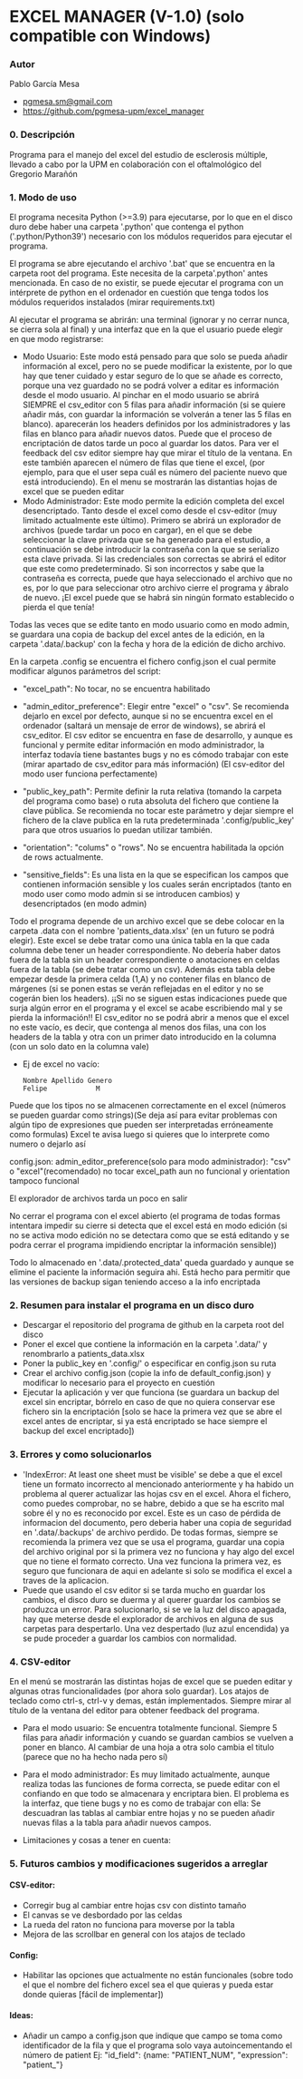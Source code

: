 
# EXCEL MANAGER (V-1.0) (solo compatible con Windows)

### Autor
Pablo García Mesa
- pgmesa.sm@gmail.com
- https://github.com/pgmesa-upm/excel_manager

### 0. Descripción
Programa para el manejo del excel del estudio de esclerosis múltiple, llevado a cabo por la UPM en colaboración con el oftalmológico del Gregorio Marañón 

### 1. Modo de uso
El programa necesita Python (>=3.9) para ejecutarse, por lo que en el disco duro debe haber una carpeta '.python' que contenga el python ('.python/Python39') necesario con los módulos requeridos para ejecutar el programa. 

El programa se abre ejecutando el archivo '.bat' que se encuentra en la carpeta root del programa. Este necesita de la carpeta'.python' antes mencionada. En caso de no existir, se puede ejecutar el programa con un intérprete de python en el ordenador en cuestión que tenga todos los módulos requeridos instalados (mirar requirements.txt)

Al ejecutar el programa se abrirán: una terminal (ignorar y no cerrar nunca, se cierra sola al final) y una interfaz que en la que el usuario puede elegir en que modo registrarse:
- Modo Usuario:
    Este modo está pensado para que solo se pueda añadir información al excel, pero no se puede modificar la existente, por lo que hay que tener cuidado y estar seguro de lo que se añade es correcto, porque una vez guardado no se podrá volver a editar es información desde el modo usuario. Al pinchar en el modo usuario se abrirá SIEMPRE el csv_editor con 5 filas para añadir información (si se quiere añadir más, con guardar la información se volverán a tener las 5 filas en blanco). aparecerán los headers definidos por los administradores y las filas en blanco para añadir nuevos datos. Puede que el proceso de encriptación de datos tarde un poco al guardar los datos. 
    Para ver el feedback del csv editor siempre hay que mirar el título de la ventana. En este también aparecen el número de filas que tiene el excel, (por ejemplo, para que el user sepa cuál es número del paciente nuevo que está introduciendo). En el menu se mostrarán las distantias hojas de excel que se pueden editar
- Modo Administrador:
    Este modo permite la edición completa del excel desencriptado. Tanto desde el excel como desde el csv-editor (muy limitado actualmente este último). Primero se abrirá un explorador de archivos (puede tardar un poco en cargar), en el que se debe seleccionar la clave privada que se ha generado para el estudio, a continuación se debe introducir la contraseña con la que se serializo esta clave privada. Si las credenciales son correctas se abrirá el editor que este como predeterminado. Si son incorrectos y sabe que la contraseña es correcta, puede que haya seleccionado el archivo que no es, por lo que para seleccionar otro archivo cierre el programa y ábralo de nuevo. ¡El excel puede que se habrá sin ningún formato establecido o pierda el que tenía!

Todas las veces que se edite tanto en modo usuario como en modo admin, se guardara una copia de backup del excel antes de la edición, en la carpeta '.data/.backup' con la fecha y hora de la edición de dicho archivo.

En la carpeta .config se encuentra el fichero config.json el cual permite modificar algunos parámetros del script:
- "excel_path": No tocar, no se encuentra habilitado

- "admin_editor_preference": Elegir entre "excel" o "csv". Se recomienda dejarlo en excel por defecto, aunque si no se encuentra excel en el ordenador (saltará un mensaje de error de windows), se abrirá el csv_editor. El csv editor se encuentra en fase de desarrollo, y aunque es funcional y permite editar información en modo administrador, la interfaz todavía tiene bastantes bugs y no es cómodo trabajar con este (mirar apartado de csv_editor para más información) (El csv-editor del modo user funciona perfectamente)

- "public_key_path": Permite definir la ruta relativa (tomando la carpeta del programa como base) o ruta absoluta del fichero que contiene la clave pública. Se recomienda no tocar este parámetro y dejar siempre el fichero de la clave publica en la ruta predeterminada '.config/public_key' para que otros usuarios lo puedan utilizar también.

- "orientation": "colums" o "rows". No se encuentra habilitada la opción de rows actualmente.

- "sensitive_fields": Es una lista en la que se especifican los campos que contienen información sensible y los cuales serán encriptados (tanto en modo user como modo admin si se introducen cambios) y desencriptados (en modo admin)

Todo el programa depende de un archivo excel que se debe colocar en la carpeta .data con el nombre 'patients_data.xlsx' (en un futuro se podrá elegir). Este excel se debe tratar como una única tabla en la que cada columna debe tener un header correspondiente. No debería haber datos fuera de la tabla sin un header correspondiente o anotaciones en celdas fuera de la tabla (se debe tratar como un csv). Además esta tabla debe empezar desde la primera celda (1,A) y no contener filas en blanco de márgenes (si se ponen estas se verán reflejadas en el editor y no se cogerán bien los headers). 
¡¡Si no se siguen estas indicaciones puede que surja algún error en el programa y el excel se acabe escribiendo mal
y se pierda la información!!
El csv_editor no se podrá abrir a menos que el excel no este vacío, es decir, que contenga al menos dos filas, una con los headers de la tabla y otra con un primer dato introducido en la columna (con un solo dato en la columna vale)
- Ej de excel no vacío: 
    ```
    Nombre Apellido Genero
    Felipe            M     
    ```  

Puede que los tipos no se almacenen correctamente en el excel (números se pueden guardar como strings)(Se deja así para evitar problemas con algún tipo de expresiones que pueden ser interpretadas erróneamente como formulas)
Excel te avisa luego si quieres que lo interprete como numero o dejarlo así 

config.json:
admin_editor_preference(solo para modo administrador): "csv" o "excel"(recomendado)
no tocar excel_path aun no funcional y orientation tampoco funcional

El explorador de archivos tarda un poco en salir

No cerrar el programa con el excel abierto (el programa de todas formas intentara impedir su cierre si detecta
que el excel está en modo edición (si no se activa modo edición no se detectara como que se está editando y se podra cerrar el programa impidiendo encriptar la información sensible))

Todo lo almacenado en '.data/.protected_data' queda guardado y aunque se elimine el paciente la información seguira ahi. Está hecho para permitir que las versiones de backup sigan teniendo acceso a la info encriptada

### 2. Resumen para instalar el programa en un disco duro
- Descargar el repositorio del programa de github en la carpeta root del disco
- Poner el excel que contiene la información en la carpeta '.data/' y renombrarlo a patients_data.xlsx
- Poner la public_key en '.config/' o especificar en config.json su ruta
- Crear el archivo config.json (copie la info de default_config.json) y modificar lo necesario para el proyecto
    en cuestión
- Ejecutar la aplicación y ver que funciona (se guardara un backup del excel sin encriptar, bórrelo en caso
    de que no quiera conservar ese fichero sin la encriptación [solo se hace la primera vez que se abre el excel antes de encriptar, si ya está encriptado se hace siempre el backup del excel encriptado])

### 3. Errores y como solucionarlos
- 'IndexError: At least one sheet must be visible' se debe a que el excel tiene un formato incorrecto al
    mencionado anteriormente y ha habido un problema al querer actualizar las hojas csv en el excel. Ahora el fichero, como puedes comprobar, no se habre, debido a que se ha escrito mal sobre él y no es reconocido por excel. Este es un caso de pérdida de informacion del documento, pero deberia haber una copia de seguridad en '.data/.backups' de archivo perdido. De todas formas, siempre se recomienda la primera vez que se usa el programa, guardar una copia del archivo original por si la primera vez no funciona y hay algo del excel que no tiene el formato correcto. Una vez funciona la primera vez, es seguro que funcionara de aqui en adelante si solo se modifica el excel a traves de la aplicacion. 
- Puede que usando el csv editor si se tarda mucho en guardar los cambios, el disco duro se duerma y al querer guardar los cambios se produzca un error. Para solucionarlo, si se ve la luz del disco apagada, hay que meterse desde el explorador de archivos en alguna de sus carpetas para despertarlo. Una vez despertado (luz azul encendida) ya se pude proceder a guardar los cambios con normalidad.

### 4. CSV-editor
En el menú se mostrarán las distintas hojas de excel que se pueden editar y algunas otras funcionalidades (por ahora solo guardar). Los atajos de teclado como ctrl-s, ctrl-v y demas, están implementados.
Siempre mirar al título de la ventana del editor para obtener feedback del programa. 
- Para el modo usuario:
    Se encuentra totalmente funcional. Siempre 5 filas para añadir información y cuando se guardan cambios se vuelven a poner en blanco. Al cambiar de una hoja a otra solo cambia el titulo (parece que no ha hecho nada pero sí)
- Para el modo administrador:
    Es muy limitado actualmente, aunque realiza todas las funciones de forma correcta, se puede editar con el confiando en que todo se almacenara y encriptara bien. El problema es la interfaz, que tiene bugs y no es como de trabajar con ella:
    Se descuadran las tablas al cambiar entre hojas y no se pueden añadir nuevas filas a la tabla para añadir nuevos campos. 

- Limitaciones y cosas a tener en cuenta:

### 5. Futuros cambios y modificaciones sugeridos a arreglar
#### CSV-editor:
- Corregir bug al cambiar entre hojas csv con distinto tamaño
- El canvas se ve desbordado por las celdas
- La rueda del raton no funciona para moverse por la tabla 
- Mejora de las scrollbar en general con los atajos de teclado
#### Config:
- Habilitar las opciones que actualmente no están funcionales (sobre todo el que el nombre del fichero excel sea el que quieras y pueda estar donde quieras [fácil de implementar])
#### Ideas:
- Añadir un campo a config.json que indique que campo se toma como identificador de la fila y que el programa solo vaya autoincementando el número de patient Ej: "id_field": {name: "PATIENT_NUM", "expression": "patient_"}
